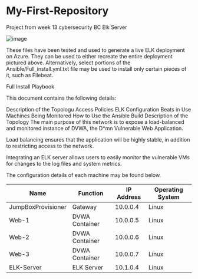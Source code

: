 # My-First-Repository
Project from week 13 cybersecurity BC Elk Server

![image](https://user-images.githubusercontent.com/86344327/123557782-be486f00-d747-11eb-95ad-f3fa02c82a30.png)

These files have been tested and used to generate a live ELK deployment on Azure. They can be used to either recreate the entire deployment pictured above. Alternatively, select portions of the Ansible/Full_install.yml.txt file may be used to install only certain pieces of it, such as Filebeat.

Full Install Playbook

This document contains the following details:

Description of the Topologu
Access Policies
ELK Configuration
Beats in Use
Machines Being Monitored
How to Use the Ansible Build
Description of the Topology
The main purpose of this network is to expose a load-balanced and monitored instance of DVWA, the D*mn Vulnerable Web Application.

Load balancing ensures that the application will be highly stable, in addition to restricting access to the network.

Integrating an ELK server allows users to easily monitor the vulnerable VMs for changes to the log files and system metrics.

The configuration details of each machine may be found below.

| Name               | Function       | IP Address | Operating System |
|--------------------|----------------|------------|------------------|
| JumpBoxProvisioner | Gateway        | 10.0.0.4   | Linux            |
| Web-1              | DVWA Container | 10.0.0.5   | Linux            |
| Web-2              | DVWA Container | 10.0.0.6   | Linux            |
| Web-3              | DVWA Container | 10.0.0.7   | Linux            |
| ELK-Server         | ELK Server     | 10.1.0.4   | Linux            |
